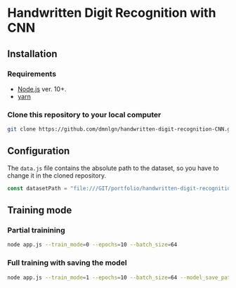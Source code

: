 
# Handwritten Digit Recognition with CNN

## Installation

### Requirements

- [Node.js](https://nodejs.org/en/) ver. 10+.
- [yarn](https://yarnpkg.com/)

### Clone this repository to your local computer

```bash
git clone https://github.com/dmnlgn/handwritten-digit-recognition-CNN.git
```

## Configuration

The `data.js` file contains the absolute path to the dataset, so you have to change it in the cloned repository.
```javascript
const datasetPath = "file:///GIT/portfolio/handwritten-digit-recognition-CNN/dataset/";
```

## Training mode
### Partial trainining
```bash
node app.js --train_mode=0 --epochs=10 --batch_size=64
```
### Full training with saving the model
```bash
node app.js --train_mode=1 --epochs=10 --batch_size=64 --model_save_path=file://./public/assets/model
```
